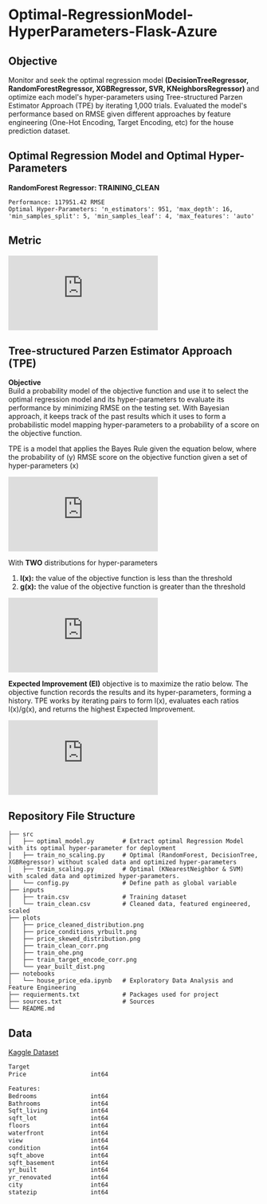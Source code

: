 # Optimal-RegressionModel-HyperParameters-Flask-Azure

## Objective
Monitor and seek the optimal regression model **(DecisionTreeRegressor, RandomForestRegressor, XGBRegressor, SVR, KNeighborsRegressor)** and optimize each model's hyper-parameters using Tree-structured Parzen Estimator Approach (TPE) by iterating 1,000 trials. Evaluated the model's performance based on RMSE given different approaches by feature engineering (One-Hot Encoding, Target Encoding, etc) for the house prediction dataset. 

## Optimal Regression Model and Optimal Hyper-Parameters

**RandomForest Regressor: TRAINING_CLEAN**
```
Performance: 117951.42 RMSE
Optimal Hyper-Parameters: 'n_estimators': 951, 'max_depth': 16, 'min_samples_split': 5, 'min_samples_leaf': 4, 'max_features': 'auto'
```
## Metric
![](https://latex.codecogs.com/svg.latex?%5Cfn_phv%20%5Clarge%20RMSE%20%3D%20%5Csqrt%7B%5Cfrac%7B%5Csum_%7Bi%3D1%7D%5E%7BN%7D%28Predicted_%7Bi%7D%20-%20Actual_%7Bi%7D%5E%7B%7D%29%5E%7B2%7D%7D%7BN%7D%7D)


## Tree-structured Parzen Estimator Approach (TPE)
**Objective**\
Build a probability model of the objective function and use it to select the optimal regression model and its hyper-parameters to evaluate its performance by minimizing RMSE on the testing set. With Bayesian approach, it keeps track of the past results which it uses to form a probabilistic model mapping hyper-parameters to a probability of a score on the objective function.

TPE is a model that applies the Bayes Rule given the equation below, where the probability of (y) RMSE score on the objective function given a set of hyper-parameters (x)

![](https://latex.codecogs.com/svg.latex?%5Cfn_phv%20%5Clarge%20p%28y%7Cx%29%20%3D%20%5Cfrac%7Bp%28x%7Cy%29*p%28y%29%7D%7Bp%28x%29%7D)


With **TWO** distributions for hyper-parameters
1. **l(x):** the value of the objective function is less than the threshold
2. **g(x):** the value of the objective function is greater than the threshold

![](https://latex.codecogs.com/svg.latex?%5Cfn_phv%20%5Clarge%20p%28x%7Cy%29%20%3D%5Cleft%5C%7B%5Cbegin%7Bmatrix%7D%20%5Cl%28x%29%20%26%20if%5C%3B%20y%20%3C%20y*%5C%5C%20g%28x%29%20%26%20if%5C%3B%20y%20%5Cgeq%20y*%20%5Cend%7Bmatrix%7D%5Cright.)

**Expected Improvement (EI)** objective is to maximize the ratio below. The objective function records the results and its hyper-parameters, forming a history. TPE works by iterating pairs to form l(x), evaluates each ratios l(x)/g(x), and returns the highest Expected Improvement.

![](https://latex.codecogs.com/svg.latex?%5Cfn_phv%20%5Clarge%20EI_%7By*%7D%20%28x%29%20%3D%20arg%20max_%7Bx%5Cepsilon%20%5Cchi%20%7D%20%5Cfrac%7Bl%28x%29%7D%7Bg%28x%29%7D)


## Repository File Structure
    ├── src          
    │   ├── optimal_model.py        # Extract optimal Regression Model with its optimal hyper-parameter for deployment
    │   ├── train_no_scaling.py     # Optimal (RandomForest, DecisionTree, XGBRegressor) without scaled data and optimized hyper-parameters
    │   ├── train_scaling.py        # Optimal (KNearestNeighbor & SVM) with scaled data and optimized hyper-parameters.
    │   └── config.py               # Define path as global variable
    ├── inputs
    │   ├── train.csv               # Training dataset
    │   └── train_clean.csv         # Cleaned data, featured engineered, scaled
    ├── plots
    │   ├── price_cleaned_distribution.png   
    │   ├── price_conditions_yrbuilt.png
    │   ├── price_skewed_distribution.png   
    │   ├── train_clean_corr.png
    │   ├── train_ohe.png
    │   ├── train_target_encode_corr.png
    │   └── year_built_dist.png
    ├── notebooks
    │   └── house_price_eda.ipynb   # Exploratory Data Analysis and Feature Engineering
    ├── requierments.txt            # Packages used for project
    ├── sources.txt                 # Sources
    └── README.md

## Data
[Kaggle Dataset](https://www.kaggle.com/anmolkumar/health-insurance-cross-sell-prediction)
```bash
Target  
Price                  int64

Features: 
Bedrooms               int64
Bathrooms              int64
Sqft_living            int64
sqft_lot               int64
floors                 int64
waterfront             int64
view                   int64
condition              int64
sqft_above             int64
sqft_basement          int64
yr_built               int64
yr_renovated           int64
city                   int64
statezip               int64
```

